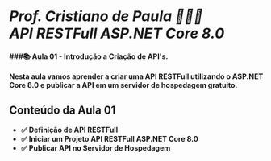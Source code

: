 
# <b><i>Prof. Cristiano de Paula  👨🏽‍🏫<br /> API RESTFull ASP.NET Core 8.0</i><b />
###📚 Aula 01 - Introdução a Criação de API's.<br /><br />Nesta aula vamos aprender a criar uma API RESTFull utilizando o ASP.NET Core 8.0 e publicar a API em um servidor de hospedagem gratuito.

## <b>Conteúdo da Aula 01<b>
<ul>
	<li>✅ Definição de API RESTFull</li>
	<li>✅ Iniciar um Projeto API RESTFull ASP.NET Core 8.0</li>
	<li>✅ Publicar API no Servidor de Hospedagem</li>
</ul>